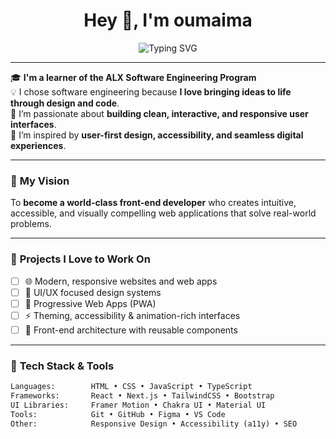 <h1 align="center">Hey 👋, I'm oumaima </h1>

<p align="center"><img src="https://readme-typing-svg.herokuapp.com?font=Fira+Code&size=22&pause=1000&color=F75C7E&center=true&vCenter=true&width=500&lines=Front-End+Developer+%7C+UI+Craftsman;Turning+ideas+into+interactive+designs;Responsive+%2B+Accessible+Web+Experiences" alt="Typing SVG" />
</p>

---

🎓 **I'm a learner of the ALX Software Engineering Program**  
💡 I chose software engineering because **I love bringing ideas to life through design and code**.  
🎨 I’m passionate about **building clean, interactive, and responsive user interfaces**.  
🚀 I’m inspired by **user-first design, accessibility, and seamless digital experiences**.  

---

### 🎯 **My Vision**
To **become a world-class front-end developer** who creates intuitive, accessible, and visually compelling web applications that solve real-world problems.

---

### 🔭 **Projects I Love to Work On**
- [ ] 🌐 Modern, responsive websites and web apps  
- [ ] 🎨 UI/UX focused design systems  
- [ ] 📱 Progressive Web Apps (PWA)  
- [ ] ⚡ Theming, accessibility & animation-rich interfaces  
- [ ] 🧩 Front-end architecture with reusable components

---

### 🧠 **Tech Stack & Tools**

```html
Languages:        HTML • CSS • JavaScript • TypeScript  
Frameworks:       React • Next.js • TailwindCSS • Bootstrap  
UI Libraries:     Framer Motion • Chakra UI • Material UI
Tools:            Git • GitHub • Figma • VS Code 
Other:            Responsive Design • Accessibility (a11y) • SEO
